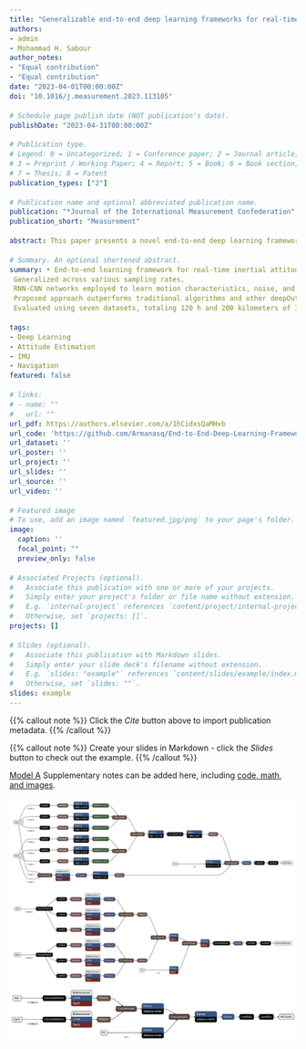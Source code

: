```yaml
---
title: "Generalizable end-to-end deep learning frameworks for real-time attitude estimation using 6DoF inertial measurement units"
authors:
- admin
- Mohammad H. Sabour
author_notes:
- "Equal contribution"
- "Equal contribution"
date: "2023-04-01T00:00:00Z"
doi: "10.1016/j.measurement.2023.113105"

# Schedule page publish date (NOT publication's date).
publishDate: "2023-04-31T00:00:00Z"

# Publication type.
# Legend: 0 = Uncategorized; 1 = Conference paper; 2 = Journal article;
# 3 = Preprint / Working Paper; 4 = Report; 5 = Book; 6 = Book section;
# 7 = Thesis; 8 = Patent
publication_types: ["2"]

# Publication name and optional abbreviated publication name.
publication: "*Journal of the International Measurement Confederation"
publication_short: "Measurement"

abstract: This paper presents a novel end-to-end deep learning framework for real-time inertial attitude estimation using 6DoF IMU measurements. Inertial Measurement Units are widely used in various applications, including engineering and medical sciences. However, traditional filters used for attitude estimation suffer from poor generalization over different motion patterns and environmental disturbances. To address this problem, we propose two deep learning models that incorporate accelerometer and gyroscope readings as inputs. These models are designed to be generalized to different motion patterns, sampling rates, and environmental disturbances. Our models consist of convolutional neural network layers combined with Bi-Directional Long–Short Term Memory followed by a Fully Forward Neural Network to estimate the quaternion. We evaluate the proposed method on seven publicly available datasets, totaling more than 120 h and 200 kilometers of IMU measurements. Our results show that the proposed method outperforms state-of-the-art methods in terms of accuracy and robustness. Additionally, our framework demonstrates superior generalization over various motion characteristics and sensor sampling rates. Overall, this paper provides a comprehensive and reliable solution for real-time inertial attitude estimation using 6DoF IMUs, which has significant implications for a wide range of applications.

# Summary. An optional shortened abstract.
summary: • End-to-end learning framework for real-time inertial attitude estimation.
 Generalized across various sampling rates.
 RNN-CNN networks employed to learn motion characteristics, noise, and bias.
 Proposed approach outperforms traditional algorithms and other deepOutperforms traditional algorithms in terms of accuracy up to 40
 Evaluated using seven datasets, totaling 120 h and 200 kilometers of IMU measurements.

tags:
- Deep Learning
- Attitude Estimation
- IMU
- Navigation
featured: false

# links:
# - name: ""
#   url: ""
url_pdf: https://authors.elsevier.com/a/1hCidxsQaMHxb
url_code: 'https://github.com/Armanasq/End-to-End-Deep-Learning-Framework-for-Real-Time-Inertial-Attitude-Estimation-using-6DoF-IMU'
url_dataset: ''
url_poster: ''
url_project: ''
url_slides: ''
url_source: ''
url_video: ''

# Featured image
# To use, add an image named `featured.jpg/png` to your page's folder. 
image:
  caption: ''
  focal_point: ""
  preview_only: false

# Associated Projects (optional).
#   Associate this publication with one or more of your projects.
#   Simply enter your project's folder or file name without extension.
#   E.g. `internal-project` references `content/project/internal-project/index.md`.
#   Otherwise, set `projects: []`.
projects: []

# Slides (optional).
#   Associate this publication with Markdown slides.
#   Simply enter your slide deck's filename without extension.
#   E.g. `slides: "example"` references `content/slides/example/index.md`.
#   Otherwise, set `slides: ""`.
slides: example
---
```


{{% callout note %}}
Click the *Cite* button above to import publication metadata.
{{% /callout %}}

{{% callout note %}}
Create your slides in Markdown - click the *Slides* button to check out the example.
{{% /callout %}}

[Model A](Model_A.png)
Supplementary notes can be added here, including [code, math, and images](https://wowchemy.com/docs/writing-markdown-latex/).

<img class="myImg" src="Model_A.png" alt="Model A">

<img class="myImg" src="Model_B.png" alt="Model B">

<img class="myImg" src="Model_C.png" alt="Model C">

